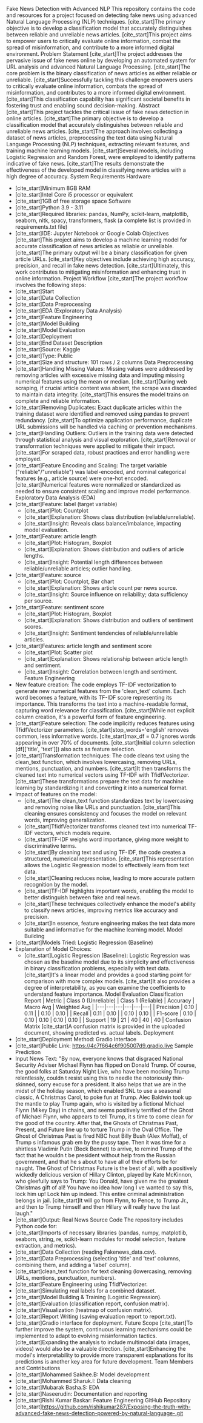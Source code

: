 Fake News Detection with Advanced NLP
This repository contains the code and resources for a project focused on detecting fake news using advanced Natural Language Processing (NLP) techniques. [cite_start]The primary objective is to develop a classification model that accurately distinguishes between reliable and unreliable news articles. [cite_start]This project aims to empower users to critically evaluate online information, combat the spread of misinformation, and contribute to a more informed digital environment.
Problem Statement
[cite_start]The project addresses the pervasive issue of fake news online by developing an automated system for URL analysis and advanced Natural Language Processing. [cite_start]The core problem is the binary classification of news articles as either reliable or unreliable. [cite_start]Successfully tackling this challenge empowers users to critically evaluate online information, combats the spread of misinformation, and contributes to a more informed digital environment. [cite_start]This classification capability has significant societal benefits in fostering trust and enabling sound decision-making.
Abstract
[cite_start]This project tackles the critical issue of fake news detection in online articles. [cite_start]The primary objective is to develop a classification model that accurately distinguishes between reliable and unreliable news articles. [cite_start]The approach involves collecting a dataset of news articles, preprocessing the text data using Natural Language Processing (NLP) techniques, extracting relevant features, and training machine learning models. [cite_start]Several models, including Logistic Regression and Random Forest, were employed to identify patterns indicative of fake news. [cite_start]The results demonstrate the effectiveness of the developed model in classifying news articles with a high degree of accuracy.
System Requirements
Hardware
 * [cite_start]Minimum 8GB RAM
 * [cite_start]Intel Core i5 processor or equivalent
 * [cite_start]1GB of free storage space
Software
 * [cite_start]Python 3.9 - 3.11
 * [cite_start]Required libraries: pandas, NumPy, scikit-learn, matplotlib, seaborn, nltk, spacy, transformers, flask (a complete list is provided in requirements.txt file)
 * [cite_start]IDE: Jupyter Notebook or Google Colab
Objectives
[cite_start]This project aims to develop a machine learning model for accurate classification of news articles as reliable or unreliable. [cite_start]The primary output will be a binary classification for given article URLs. [cite_start]Key objectives include achieving high accuracy, precision, and recall in fake news detection. [cite_start]Ultimately, this work contributes to mitigating misinformation and enhancing trust in online information.
Project Workflow
[cite_start]The project workflow involves the following steps:
 * [cite_start]Start
 * [cite_start]Data Collection
 * [cite_start]Data Preprocessing
 * [cite_start]EDA (Exploratory Data Analysis)
 * [cite_start]Feature Engineering
 * [cite_start]Model Building
 * [cite_start]Model Evaluation
 * [cite_start]Deployment
 * [cite_start]End
Dataset Description
 * [cite_start]Source: Kaggle
 * [cite_start]Type: Public
 * [cite_start]Size and structure: 101 rows / 2 columns
Data Preprocessing
 * [cite_start]Handling Missing Values: Missing values were addressed by removing articles with excessive missing data and imputing missing numerical features using the mean or median. [cite_start]During web scraping, if crucial article content was absent, the scrape was discarded to maintain data integrity. [cite_start]This ensures the model trains on complete and reliable information.
 * [cite_start]Removing Duplicates: Exact duplicate articles within the training dataset were identified and removed using pandas to prevent redundancy. [cite_start]To optimize application performance, duplicate URL submissions will be handled via caching or prevention mechanisms.
 * [cite_start]Handling Outliers: Outliers in the training data were detected through statistical analysis and visual exploration. [cite_start]Removal or transformation techniques were applied to mitigate their impact. [cite_start]For scraped data, robust practices and error handling were employed.
 * [cite_start]Feature Encoding and Scaling: The target variable ("reliable"/"unreliable") was label-encoded, and nominal categorical features (e.g., article source) were one-hot encoded. [cite_start]Numerical features were normalized or standardized as needed to ensure consistent scaling and improve model performance.
Exploratory Data Analysis (EDA)
 * [cite_start]Feature: label (target variable)
   * [cite_start]Plot: Countplot
   * [cite_start]Explanation: Shows class distribution (reliable/unreliable).
   * [cite_start]Insight: Reveals class balance/imbalance, impacting model evaluation.
 * [cite_start]Feature: article length
   * [cite_start]Plot: Histogram, Boxplot
   * [cite_start]Explanation: Shows distribution and outliers of article lengths.
   * [cite_start]Insight: Potential length differences between reliable/unreliable articles; outlier handling.
 * [cite_start]Feature: source
   * [cite_start]Plot: Countplot, Bar chart
   * [cite_start]Explanation: Shows article count per news source.
   * [cite_start]Insight: Source influence on reliability; data sufficiency per source.
 * [cite_start]Feature: sentiment score
   * [cite_start]Plot: Histogram, Boxplot
   * [cite_start]Explanation: Shows distribution and outliers of sentiment scores.
   * [cite_start]Insight: Sentiment tendencies of reliable/unreliable articles.
 * [cite_start]Features: article length and sentiment score
   * [cite_start]Plot: Scatter plot
   * [cite_start]Explanation: Shows relationship between article length and sentiment.
   * [cite_start]Insight: Correlation between length and sentiment.
Feature Engineering
 * New feature creation: The code employs TF-IDF vectorization to generate new numerical features from the 'clean_text' column. Each word becomes a feature, with its TF-IDF score representing its importance. This transforms the text into a machine-readable format, capturing word relevance for classification. [cite_start]While not explicit column creation, it's a powerful form of feature engineering.
 * [cite_start]Feature selection: The code implicitly reduces features using TfidfVectorizer parameters. [cite_start]stop_words='english' removes common, less informative words. [cite_start]max_df = 0.7 ignores words appearing in over 70% of documents. [cite_start]Initial column selection (df[['title', 'text']]) also acts as feature selection.
 * [cite_start]Transformation techniques: The code cleans text using the clean_text function, which involves lowercasing, removing URLs, mentions, punctuation, and numbers. [cite_start]It then transforms the cleaned text into numerical vectors using TF-IDF with TfidfVectorizer. [cite_start]These transformations prepare the text data for machine learning by standardizing it and converting it into a numerical format.
 * Impact of features on the model:
   * [cite_start]The clean_text function standardizes text by lowercasing and removing noise like URLs and punctuation. [cite_start]This cleaning ensures consistency and focuses the model on relevant words, improving generalization.
   * [cite_start]TfidfVectorizer transforms cleaned text into numerical TF-IDF vectors, which models require.
   * [cite_start]TF-IDF weighs word importance, giving more weight to discriminative terms.
   * [cite_start]By cleaning text and using TF-IDF, the code creates a structured, numerical representation. [cite_start]This representation allows the Logistic Regression model to effectively learn from text data.
   * [cite_start]Cleaning reduces noise, leading to more accurate pattern recognition by the model.
   * [cite_start]TF-IDF highlights important words, enabling the model to better distinguish between fake and real news.
   * [cite_start]These techniques collectively enhance the model's ability to classify news articles, improving metrics like accuracy and precision.
   * [cite_start]In essence, feature engineering makes the text data more suitable and informative for the machine learning model.
Model Building
 * [cite_start]Models Tried: Logistic Regression (Baseline)
 * Explanation of Model Choices:
   * [cite_start]Logistic Regression (Baseline): Logistic Regression was chosen as the baseline model due to its simplicity and effectiveness in binary classification problems, especially with text data. [cite_start]It's a linear model and provides a good starting point for comparison with more complex models. [cite_start]It also provides a degree of interpretability, as you can examine the coefficients to understand feature importance.
Model Evaluation
Classification Report
| Metric | Class 0 (Unreliable) | Class 1 (Reliable) | Accuracy | Macro Avg | Weighted Avg |
|---|---|---|---|---|---|
| Precision | 0.10 | 0.11 |  | 0.10 | 0.10 |
| Recall | 0.11 | 0.10 |  | 0.10 | 0.10 |
| F1-score | 0.10 | 0.10 | 0.10 | 0.10 | 0.10 |
| Support | 19 | 21 | 40 | 40 | 40 |
Confusion Matrix
[cite_start]A confusion matrix is provided in the uploaded document, showing predicted vs. actual labels.
Deployment
 * [cite_start]Deployment Method: Gradio Interface
 * [cite_start]Public Link: https://4c7f664c6f905007d9.gradio.live
Sample Prediction
 * Input News Text: "By now, everyone knows that disgraced National Security Adviser Michael Flynn has flipped on Donald Trump. Of course, the good folks at Saturday Night Live, who have been mocking Trump relentlessly, couldn t resist using this to needle the notoriously thin-skinned, sorry excuse for a president. It also helps that we are in the midst of the holiday season, which enabled SNL to use a seasonal classic, A Christmas Carol, to poke fun at Trump. Alec Baldwin took up the mantle to play Trump again, who is visited by a fictional Michael Flynn (Mikey Day) in chains, and seems positively terrified of the Ghost of Michael Flynn, who appears to tell Trump, it s time to come clean for the good of the country. After that, the Ghosts of Christmas Past, Present, and Future line up to torture Trump in the Oval Office. The Ghost of Christmas Past is fired NBC host Billy Bush (Alex Moffat), of Trump s infamous grab em by the pussy tape. Then it was time for a shirtless Vladimir Putin (Beck Bennet) to arrive, to remind Trump of the fact that he wouldn t be president without help from the Russian government, and that he s about to have all of their efforts be for naught. The Ghost of Christmas Future is the best of all, with a positively wickedly delicious version of Hillary Clinton, played by Kate McKinnon, who gleefully says to Trump: You Donald, have given me the greatest Christmas gift of all! You have no idea how long I ve wanted to say this, lock him up! Lock him up indeed. This entire criminal administration belongs in jail. [cite_start]It will go from Flynn, to Pence, to Trump Jr., and then to Trump himself and then Hillary will really have the last laugh."
 * [cite_start]Output: Real News
Source Code
The repository includes Python code for:
 * [cite_start]Imports of necessary libraries (pandas, numpy, matplotlib, seaborn, string, re, scikit-learn modules for model selection, feature extraction, and metrics).
 * [cite_start]Data Collection (reading Fakenews_data.csv).
 * [cite_start]Data Preprocessing (selecting 'title' and 'text' columns, combining them, and adding a 'label' column).
 * [cite_start]clean_text function for text cleaning (lowercasing, removing URLs, mentions, punctuation, numbers).
 * [cite_start]Feature Engineering using TfidfVectorizer.
 * [cite_start]Simulating real labels for a combined dataset.
 * [cite_start]Model Building & Training (Logistic Regression).
 * [cite_start]Evaluation (classification report, confusion matrix).
 * [cite_start]Visualization (heatmap of confusion matrix).
 * [cite_start]Report Writing (saving evaluation report to report.txt).
 * [cite_start]Gradio interface for deployment.
Future Scope
[cite_start]To further improve the system, continuous learning mechanisms could be implemented to adapt to evolving misinformation tactics. [cite_start]Expanding the analysis to include multimodal data (images, videos) would also be a valuable direction. [cite_start]Enhancing the model's interpretability to provide more transparent explanations for its predictions is another key area for future development.
Team Members and Contributions
 * [cite_start]Mohammed Sakhee.B: Model development
 * [cite_start]Mohammed Sharuk.I: Data cleaning
 * [cite_start]Mubarak Basha.S: EDA
 * [cite_start]Naseerudin: Documentation and reporting
 * [cite_start]Rishi Kumar Baskar: Feature Engineering
GitHub Repository
[cite_start]https://github.com/rishikumar287/Exposing-the-truth-with-advanced-fake-news-detection-powered-by-natural-language-.git
